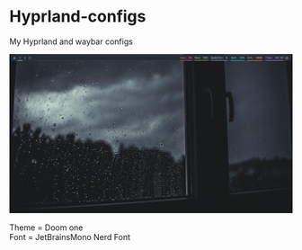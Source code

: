 # Hyprland-configs
My Hyprland and waybar configs

![hypr.png](/images/hypr.png?raw=true "My Hyprland Image")

Theme = Doom one<br>
Font = JetBrainsMono Nerd Font
